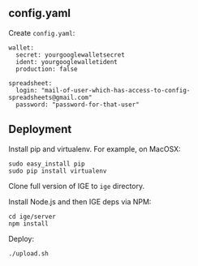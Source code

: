 config.yaml
----------------

Create `config.yaml`:

```
wallet:
  secret: yourgooglewalletsecret
  ident: yourgooglewalletident
  production: false

spreadsheet:
  login: "mail-of-user-which-has-access-to-config-spreadsheets@gmail.com"
  password: "password-for-that-user"
```

Deployment
-----------

Install pip and virtualenv. For example, on MacOSX:

```
sudo easy_install pip
sudo pip install virtualenv
```

Clone full version of IGE to `ige` directory.

Install Node.js and then IGE deps via NPM:

```
cd ige/server
npm install
```

Deploy:

```
./upload.sh
```
